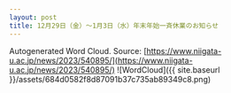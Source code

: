 ```yaml
---
layout: post
title: 12月29日（金）～1月3日（水）年末年始一斉休業のお知らせ
---
```

Autogenerated Word Cloud.
Source\: [https://www.niigata-u.ac.jp/news/2023/540895/](https://www.niigata-u.ac.jp/news/2023/540895/)
![WordCloud]({{ site.baseurl }}/assets/684d0582f8d87091b37c735ab89349c8.png)